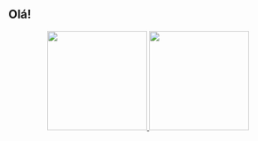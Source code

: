 ## Olá!
<div align="center">
  <a href="https://github.com/DenegaSouza">
  <img height="180em" src="https://github-readme-stats.vercel.app/api?username=DenegaSouza&show_icons=true&theme=dracula&include_all_commits=true&count_private=true"/>
  <img height="180em" src="https://github-readme-stats.vercel.app/api/top-langs/?username=DenegaSouza&layout=compact&langs_count=7&theme=dracula"/>
</div>
